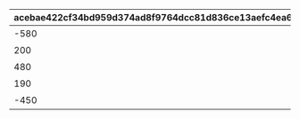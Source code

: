 |acebae422cf34bd959d374ad8f9764dcc81d836ce13aefc4ea69315d50becd80|c12f6a16714e09fa5428fc810b18a240278be3bdfd90b37b8e01d41574ba1657|8a203b4d1d4ed87cff99e4f55b69ba881f0e96c3db4e9e606850b1c6bd9c7377|9875dc2ee052218f6bccb3517ab1ffad3024fc3e4a6ae44c2565039ccdc657d2|1efe39c6f4cd77f14990a66de121e927bde60de729eb7d32e06b24836e36ca7e|523c6021389fc376879d65cd54634f5db7cb9145ede27539d9abede4fdb71b88|0ac59b7dcac01b99b0ac0f6bef922b7429efdcb2f195a1d74e5248c0bc649e89|424b7b78ae487a0c297c738004a5c1250555bb34fa839ea3bc458b50726b9253|965cfb5f0aeca768488f80d494d0394139c52a0b05b1eec3eaf3037e759a41e6|1b8d2b9be01e787e4e174632b440c66eada61b6771fca5cb817759dda619dd96|ae3e51bb662a93bdffdc49c594644eaada1258ce4679155bf384caf9d5e6a70c|
| --- | --- | --- | --- | --- | --- | --- | --- | --- | --- | --- |
|-580|101|1|聖跡調査Lv1|11009002|-175|2015/12/17 15:00:00|2030/12/17 14:59:59|109|180010|11009|
|200|101|2|聖跡調査Lv2|11013001|30|2015/12/17 15:00:00|2030/12/17 14:59:59|109|180010|11013|
|480|101|3|聖跡調査Lv3|11024001|30|2015/12/17 15:00:00|2030/12/17 14:59:59|109|180010|11024|
|190|101|4|神殿調査Lv1|11018005|110|2015/12/17 15:00:00|2030/12/17 14:59:59|112|190010|11018|
|-450|101|5|神殿調査Lv2|11026005|120|2015/12/17 15:00:00|2030/12/17 14:59:59|112|190010|11026|